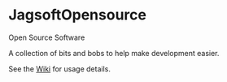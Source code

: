 JagsoftOpensource
=================

Open Source Software


A collection of bits and bobs to help make development easier.

See the [Wiki](https://github.com/jgobl/JagsoftOpensource/wiki#jagsoftopensource) for usage details.
